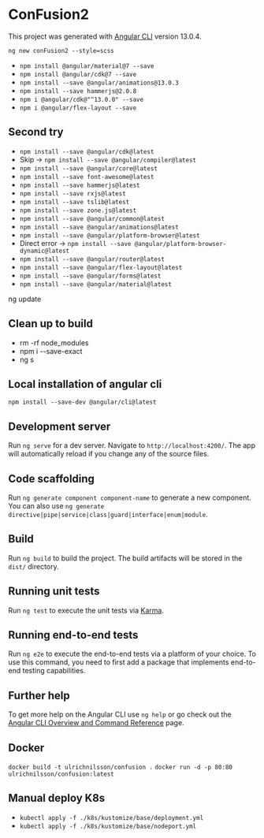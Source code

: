 # ConFusion2

This project was generated with [Angular CLI](https://github.com/angular/angular-cli) version 13.0.4.

`ng new conFusion2 --style=scss`

* `npm install @angular/material@7 --save`
* `npm install @angular/cdk@7 --save`
* `npm install --save @angular/animations@13.0.3`
* `npm install --save hammerjs@2.0.8`
* `npm i @angular/cdk@"^13.0.0" --save`
* `npm i @angular/flex-layout --save`

## Second try

* `npm install --save @angular/cdk@latest`
* Skip -> `npm install --save @angular/compiler@latest`
* `npm install --save @angular/core@latest`
* `npm install --save font-awesome@latest`
* `npm install --save hammerjs@latest`
* `npm install --save rxjs@latest`
* `npm install --save tslib@latest`
* `npm install --save zone.js@latest`
* `npm install --save @angular/common@latest`
* `npm install --save @angular/animations@latest`
* `npm install --save @angular/platform-browser@latest`
* Direct error -> `npm install --save @angular/platform-browser-dynamic@latest`
* `npm install --save @angular/router@latest`
* `npm install --save @angular/flex-layout@latest`
* `npm install --save @angular/forms@latest`
* `npm install --save @angular/material@latest`

ng update

## Clean up to build

* rm -rf node_modules
* npm i --save-exact
* ng s

## Local installation of angular cli

`npm install --save-dev @angular/cli@latest`

## Development server

Run `ng serve` for a dev server. Navigate to `http://localhost:4200/`. The app will automatically reload if you change any of the source files.

## Code scaffolding

Run `ng generate component component-name` to generate a new component. You can also use `ng generate directive|pipe|service|class|guard|interface|enum|module`.

## Build

Run `ng build` to build the project. The build artifacts will be stored in the `dist/` directory.

## Running unit tests

Run `ng test` to execute the unit tests via [Karma](https://karma-runner.github.io).

## Running end-to-end tests

Run `ng e2e` to execute the end-to-end tests via a platform of your choice. To use this command, you need to first add a package that implements end-to-end testing capabilities.

## Further help

To get more help on the Angular CLI use `ng help` or go check out the [Angular CLI Overview and Command Reference](https://angular.io/cli) page.

## Docker

`docker build -t ulrichnilsson/confusion .`
`docker run -d -p 80:80 ulrichnilsson/confusion:latest`

## Manual deploy K8s

* `kubectl apply -f ./k8s/kustomize/base/deployment.yml`
* `kubectl apply -f ./k8s/kustomize/base/nodeport.yml`